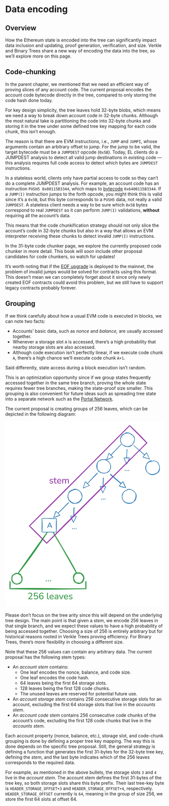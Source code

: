 # Data encoding

## Overview

How the Ethereum state is encoded into the tree can significantly impact data inclusion and updating, proof generation, verification, and size. Verkle and Binary Trees share a new way of encoding the data into the tree, so we’ll explore more on this page.

## Code-chunking

In the parent chapter, we mentioned that we need an efficient way of proving slices of any account code. The current proposal encodes the account code bytecode directly in the tree, compared to only storing the code hash done today.

For key design simplicity, the tree leaves hold 32-byte blobs, which means we need a way to break down account code in 32-byte chunks. Although the most natural take is partitioning the code into 32-byte chunks and storing it in the tree under some defined tree key mapping for each code chunk, this isn’t enough.

The reason is that there are EVM instructions, i.e., `JUMP` and `JUMPI`, whose arguments contain an arbitrary offset to jump.  For the jump to be valid, the target bytecode must be a `JUMPDEST` opcode (`0x5B`). Today, EL clients do a JUMPDEST analysis to detect all valid jump destinations in existing code — this analysis requires full code access to detect which bytes are `JUMPDEST` instructions.

In a stateless world, clients only have partial access to code so they can’t do a complete JUMPDEST analysis. For example, an account code has an instruction `PUSH5 0x00115B3344`, which maps to [bytecode](https://www.evm.codes/) `0x6400115B3344`. If a `JUMP(I)` instruction jumps to the forth opcode, you might think this is valid since it’s a `0x5B`, but this byte corresponds to a `PUSH5` data, not really a valid `JUMPDEST`. A stateless client needs a way to be sure which `0x5B` bytes correspond to real `JUMPDEST` so it can perform `JUMP(I)` validations, **without** requiring all the account’s data.

This means that the code chunkification strategy should not only slice the account’s code in 32-byte chunks but also in a way that allows an EVM interpreter receiving these chunks to detect invalid `JUMP(I)` instructions.

In the 31-byte code chunker page, we explore the currently proposed code chunker in more detail. This book will soon include other proposal candidates for code chunkers, so watch for updates!

It’s worth noting that if the [EOF upgrade](https://evmobjectformat.org/) is deployed to the mainnet, the problem of invalid jumps would be solved for contracts using this format. This doesn’t mean we can completely forget about it since only newly created EOF contracts could avoid this problem, but we still have to support legacy contracts probably forever.

## Grouping

If we think carefully about how a usual EVM code is executed in blocks, we can note two facts:

- Accounts’ basic data, such as *nonce* and *balance,* are usually accessed together.
- Whenever a storage slot `A` is accessed, there’s a high probability that nearby storage slots are also accessed.
- Although code execution isn’t perfectly linear, if we execute code chunk `A`, there’s a high chance we’ll execute code chunk `A+1`.

Said differently, state access during a block execution isn’t random.

This is an optimization opportunity since if we group states frequently accessed together in the same tree branch, proving the whole state requires fewer tree branches, making the state-proof size smaller. This grouping is also convenient for future ideas such as spreading tree state into a separate network such as the [Portal Network](https://www.portal.network/#/).

The current proposal is creating groups  of 256 leaves, which can be depicted in the following diagram:

![image.png](assets/data-encoding-img-1.png)

Please don’t focus on the tree arity since this will depend on the underlying tree design. The main point is that given a *stem*, we encode 256 leaves in that single branch, and we expect these values to have a high probability of being accessed together. Choosing a size of 256 is entirely arbitrary but for historical reasons rooted in Verkle Trees proving efficiency. For Binary Trees, there’s more flexibility in choosing a different size.

Note that these 256 values can contain any arbitrary data. The current proposal has the following stem types:

- An *account stem* contains:
  - One leaf encodes the nonce, balance, and code size.
  - One leaf encodes the code hash.
  - 64 leaves being the first 64 storage slots.
  - 128 leaves being the first 128 code chunks.
  - The unused leaves are reserved for potential future use.
- An *account storage stem* contains 256 consecutive storage slots for an account, excluding the first 64 storage slots that live in the *accounts stem*.
- An *account code stem* contains 256 consecutive code chunks of the account’s code, excluding the first 128 code chunks that live in the *accounts stem*.

Each account property (nonce, balance, etc.), storage slot, and code-chunk grouping is done by defining a proper tree key mapping. The way this is done depends on the specific tree proposal. Still, the general strategy is defining a function that generates the first 31-bytes for the 32-byte tree key, defining the *stem*, and the last byte indicates which of the 256 leaves corresponds to the required data.

For example, as mentioned in the above bullets, the storage slots `3` and `4` live in the *account stem.* The account stem defines the first 31-bytes of the tree key, so both storage slots share this byte prefix. Their last tree-key byte is `HEADER_STORAGE_OFFSET+3` and `HEADER_STORAGE_OFFSET+4`, respectively. `HEADER_STORAGE_OFFSET` currently is `64`, meaning in the group of size 256, we store the first 64 slots at offset 64.
